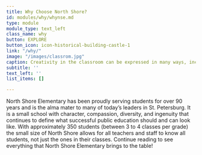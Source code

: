 ```yaml
---
title: Why Choose North Shore?
id: modules/why/whynse.md
type: module
module_type: text_left
class_name: why
button: EXPLORE
button_icon: icon-historical-building-castle-1
link: "/why/"
image: "/images/classrom.jpg"
caption: Creativity in the classroom can be expressed in many ways, including how you sit!
subtitle: ''
text_left: ''
list_items: []

---
```

North Shore Elementary has been proudly serving students for over 90 years and is the alma mater to many of today’s leaders in St. Petersburg.  It is a small school with character, compassion, diversity, and ingenuity that continues to define what successful public education should and can look like.  With approximately 350 students (between 3 to 4 classes per grade) the small size of North Shore allows for all teachers and staff to know all students, not just the ones in their classes.  Continue reading to see everything that North Shore Elementary brings to the table!